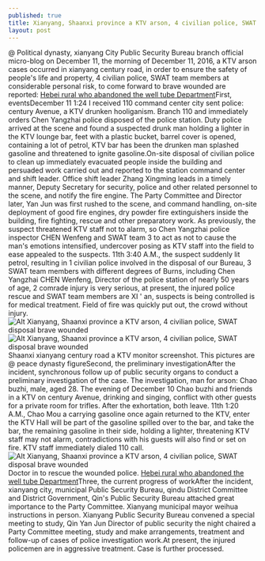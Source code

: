 ```yaml
---
published: true
title: Xianyang, Shaanxi province a KTV arson, 4 civilian police, SWAT disposal brave wounded
layout: post
---
```

@ Political dynasty, xianyang City Public Security Bureau branch official micro-blog on December 11, the morning of December 11, 2016, a KTV arson cases occurred in xianyang century road, in order to ensure the safety of people\'s life and property, 4 civilian police, SWAT team members at considerable personal risk, to come forward to brave wounded are reported: [Hebei rural who abandoned the well tube Department](http://www.eastbuzz.com/2016/11/14/hebei-rural-who-abandoned-the-well-tube-department-of-water-resources-office/)First, eventsDecember 11 1:24 I received 110 command center city sent police: century Avenue, a KTV drunken hooliganism. Branch 110 and immediately orders Chen Yangzhai police disposed of the police station. Duty police arrived at the scene and found a suspected drunk man holding a lighter in the KTV lounge bar, feet with a plastic bucket, barrel cover is opened, containing a lot of petrol, KTV bar has been the drunken man splashed gasoline and threatened to ignite gasoline.On-site disposal of civilian police to clean up immediately evacuated people inside the building and persuaded work carried out and reported to the station command center and shift leader. Office shift leader Zhang Xingming leads in a timely manner, Deputy Secretary for security, police and other related personnel to the scene, and notify the fire engine. The Party Committee and Director later, Yan Jun was first rushed to the scene, and command handling, on-site deployment of good fire engines, dry powder fire extinguishers inside the building, fire fighting, rescue and other preparatory work. As previously, the suspect threatened KTV staff not to alarm, so Chen Yangzhai police inspector CHEN Wenfeng and SWAT team 3 to act as not to cause the man\'s emotions intensified, undercover posing as KTV staff into the field to ease appealed to the suspects. 11th 3:40 A.M., the suspect suddenly lit petrol, resulting in 1 civilian police involved in the disposal of our Bureau, 3 SWAT team members with different degrees of Burns, including Chen Yangzhai CHEN Wenfeng, Director of the police station of nearly 50 years of age, 2 comrade injury is very serious, at present, the injured police rescue and SWAT team members are XI \' an, suspects is being controlled is for medical treatment. Field of fire was quickly put out, the crowd without injury.![Alt Xianyang, Shaanxi province a KTV arson, 4 civilian police, SWAT disposal brave wounded](https://c1.staticflickr.com/1/557/31457093651_38d6b7c28a_b.jpg)![Alt Xianyang, Shaanxi province a KTV arson, 4 civilian police, SWAT disposal brave wounded](https://c1.staticflickr.com/1/727/30763413463_2578f8b79a_b.jpg)Shaanxi xianyang century road a KTV monitor screenshot. This pictures are @ peace dynasty figureSecond, the preliminary investigationAfter the incident, synchronous follow up of public security organs to conduct a preliminary investigation of the case. The investigation, man for arson: Chao buzhi, male, aged 28. The evening of December 10 Chao buzhi and friends in a KTV on century Avenue, drinking and singing, conflict with other guests for a private room for trifles. After the exhortation, both leave. 11th 1:20 A.M., Chao Mou a carrying gasoline once again returned to the KTV, enter the KTV Hall will be part of the gasoline spilled over to the bar, and take the bar, the remaining gasoline in their side, holding a lighter, threatening KTV staff may not alarm, contradictions with his guests will also find or set on fire. KTV staff immediately dialed 110 call.![Alt Xianyang, Shaanxi province a KTV arson, 4 civilian police, SWAT disposal brave wounded](https://c1.staticflickr.com/1/671/31457113111_0211f45eee_z.jpg)Doctor in to rescue the wounded police. [Hebei rural who abandoned the well tube Department](http://www.eastbuzz.com/2016/11/14/hebei-rural-who-abandoned-the-well-tube-department-of-water-resources-office/)Three, the current progress of workAfter the incident, xianyang city, municipal Public Security Bureau, qindu District Committee and District Government, Qin\'s Public Security Bureau attached great importance to the Party Committee. Xianyang municipal mayor weihua instructions in person. Xianyang Public Security Bureau convened a special meeting to study, Qin Yan Jun Director of public security the night chaired a Party Committee meeting, study and make arrangements, treatment and follow-up of cases of police investigation work.At present, the injured policemen are in aggressive treatment. Case is further processed.
